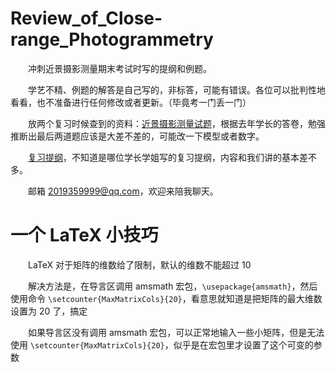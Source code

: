 # Review_of_Close-range_Photogrammetry

&emsp;&emsp;冲刺近景摄影测量期末考试时写的提纲和例题。

&emsp;&emsp;学艺不精、例题的解答是自己写的，非标答，可能有错误。各位可以批判性地看看，也不准备进行任何修改或者更新。（毕竟考一门丢一门）

&emsp;&emsp;放两个复习时候查到的资料：[近景摄影测量试题](https://wenku.baidu.com/view/eae27330760bf78a6529647d27284b73f34236c0.html)，根据去年学长的答卷，勉强推断出最后两道题应该是大差不差的，可能改一下模型或者数字。

&emsp;&emsp;[复习提纲](https://wenku.baidu.com/view/6e45c81b10661ed9ad51f39c)，不知道是哪位学长学姐写的复习提纲，内容和我们讲的基本差不多。

&emsp;&emsp;邮箱 2019359999@qq.com，欢迎来陪我聊天。

# 一个 LaTeX 小技巧

&emsp;&emsp;LaTeX 对于矩阵的维数给了限制，默认的维数不能超过 10

&emsp;&emsp;解决方法是，在导言区调用 amsmath 宏包，`\usepackage{amsmath}`，然后使用命令 `\setcounter{MaxMatrixCols}{20}`，看意思就知道是把矩阵的最大维数设置为 20 了，搞定

&emsp;&emsp;如果导言区没有调用 amsmath 宏包，可以正常地输入一些小矩阵，但是无法使用 `\setcounter{MaxMatrixCols}{20}`，似乎是在宏包里才设置了这个可变的参数
